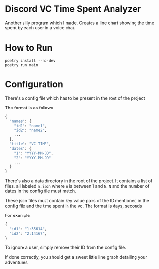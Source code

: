 # Discord VC Time Spent Analyzer

Another silly program which I made. Creates a line chart showing the time spent by each user in a voice chat.

# How to Run

```
poetry install --no-dev
poetry run main
```

# Configuration

There's a config file which has to be present in the root of the project

The format is as follows

```py
{
  "names": {
    "id1": "name1",
    "id2": "name2",
    ...
  },
  "title": "VC TIME",
  "dates": {
    "1": "YYYY-MM-DD",
    "2": "YYYY-MM-DD"
    ...
  }
}
```

There's also a data directory in the root of the project. It contains a list of files, all labeled `n.json` where `n` is between 1 and `N`. `N` and the number of dates in the config file must match.

These json files must contain key value pairs of the ID mentioned in the config file and the time spent in the vc. The format is days, seconds

For example

```py
{
  "id1": "1:35614",
  "id2": "2:14167",
}
```

To ignore a user, simply remove their ID from the config file.

If done correctly, you should get a sweet little line graph detailing your adventures
